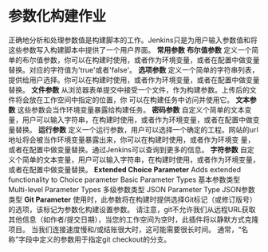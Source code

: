# 参数化构建作业

正确地分析和处理参数值是构建脚本的工作。Jenkins只是为用户输入参数值和将这些参数写入构建脚本中提供了一个用户界面。 **常用参数** **布尔值参数** 定义一个简单的布尔值参数，你可以在构建时使用，或者作为环境变量，或者在配置中做变量替换。对应的字符值为'true'或者'false'。 **选项参数** 定义一个简单的字符串列表，提供给用户选择。你可以在构建时使用，或者作为环境变量，或者在配置中做变量替换。 **文件参数** 从浏览器表单提交中接受一个文件，作为构建参数。上传后的文件将会放在工作空间中指定的位置，你 可以在构建任务中访问并使用它。 **文本参数** 这些参数会当作环境变量暴露给构建任务。 **密码参数** 自定义个简单的文本变量，用户可以输入字符串，在构建时使用，或者作为环境变量，或者在配置中做变量替换。 **运行参数** 定义一个运行参数，用户可以选择一个确定的工程。网站的url地址将会被当作环境变量暴露出来，你可以在构建时使用，或者作为环境变 量，或者在配置中做变量替换。通过Jenkins可以查询到更多的信息。 **字符参数** 自定义个简单的文本变量，用户可以输入字符串，在构建时使用，或者作为环境变量，或者在配置中做变量替换。 **Extended Choice Parameter** Adds extended functionality to Choice parameter Basic Parameter Types 基本参数类型 Multi-level Parameter Types 多级参数类型 JSON Parameter Type JSON参数类型 **Git Parameter** 使用时，此参数将在构建时提供选择Git标记（或修订版号）的选项，该标记为参数化构建设置参数。 请注意，git不允许我们从远程URL获取其他信息（如作者/提交日期），当您的工作空间为空时，此插件将以静默方式克隆项目。 当我们连接速度慢和/或结账很大时，这可能需要很长时间。 通常，“名称”字段中定义的参数用于指定git checkout的分支。

